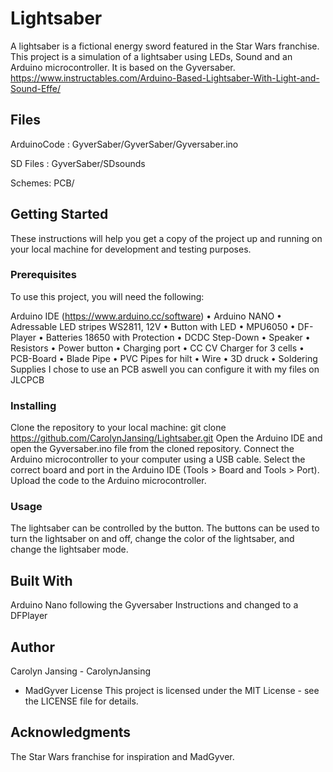 # Lightsaber
A lightsaber is a fictional energy sword featured in the Star Wars franchise. This project is a simulation of a lightsaber using LEDs, Sound and an Arduino microcontroller. It is based on the Gyversaber. https://www.instructables.com/Arduino-Based-Lightsaber-With-Light-and-Sound-Effe/

## Files

ArduinoCode : GyverSaber/GyverSaber/Gyversaber.ino

SD Files : GyverSaber/SDsounds

Schemes: PCB/


## Getting Started
These instructions will help you get a copy of the project up and running on your local machine for development and testing purposes.

### Prerequisites
To use this project, you will need the following:

Arduino IDE (https://www.arduino.cc/software)
•	Arduino NANO 
•	Adressable LED stripes WS2811, 12V
•	Button with LED 
•	MPU6050 
•	DF-Player
•	Batteries 18650 with Protection
•	DCDC Step-Down
•	Speaker
•	Resistors
•	Power button
•	Charging port
•	CC CV Charger for 3 cells
•	PCB-Board
•	Blade Pipe
•	PVC Pipes for hilt
•	Wire
•	3D druck
•	Soldering Supplies
I chose to use an PCB aswell you can configure it with my files on JLCPCB

### Installing
Clone the repository to your local machine: git clone https://github.com/CarolynJansing/Lightsaber.git
Open the Arduino IDE and open the Gyversaber.ino file from the cloned repository.
Connect the Arduino microcontroller to your computer using a USB cable.
Select the correct board and port in the Arduino IDE (Tools > Board and Tools > Port).
Upload the code to the Arduino microcontroller.
### Usage
The lightsaber can be controlled by the button. The buttons can be used to turn the lightsaber on and off, change the color of the lightsaber, and change the lightsaber mode.

## Built With
Arduino Nano following the Gyversaber Instructions and changed to a DFPlayer
## Author
Carolyn Jansing - CarolynJansing
+ MadGyver
License
This project is licensed under the MIT License - see the LICENSE file for details.

## Acknowledgments
The Star Wars franchise for inspiration and MadGyver.
